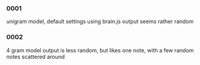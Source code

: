 ### 0001
unigram model, default settings using brain.js
output seems rather random

### 0002
4 gram model
output is less random, but likes one note, with a few random notes scattered around
